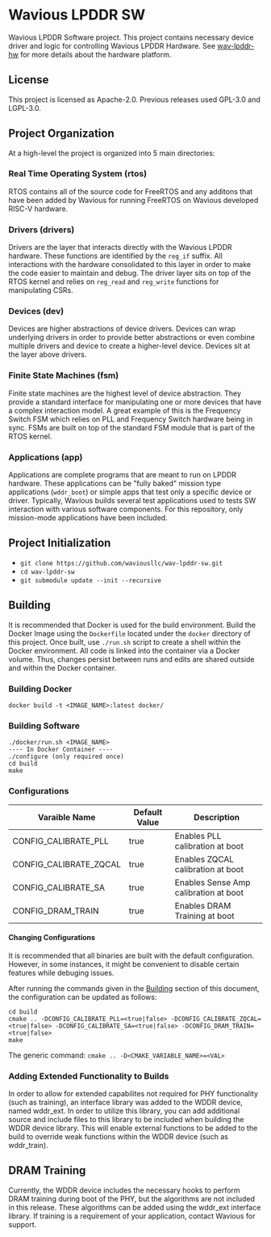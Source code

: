 # Wavious LPDDR SW
Wavious LPDDR Software project. This project contains necessary device driver
and logic for controlling Wavious LPDDR Hardware.
See [wav-lpddr-hw](https://github.com/waviousllc/wav-lpddr-hw) for more details
about the hardware platform.

## License
This project is licensed as Apache-2.0. Previous releases used GPL-3.0 and
LGPL-3.0.

## Project Organization
At a high-level the project is organized into 5 main directories:

### Real Time Operating System (rtos)
RTOS contains all of the source code for FreeRTOS and any additons that have
been added by Wavious for running FreeRTOS on Wavious developed RISC-V hardware.

### Drivers (drivers)
Drivers are the layer that interacts directly with the Wavious LPDDR hardware.
These functions are identified by the `reg_if` suffix. All interactions with the
hardware consolidated to this layer in order to make the code easier to
maintain and debug. The driver layer sits on top of the RTOS kernel and relies
on `reg_read` and `reg_write` functions for manipulating CSRs.

### Devices (dev)
Devices are higher abstractions of device drivers. Devices can wrap underlying
drivers in order to provide better abstractions or even combine multiple drivers
and device to create a higher-level device. Devices sit at the layer above
drivers.

### Finite State Machines (fsm)
Finite state machines are the highest level of device abstraction. They provide
a standard interface for manipulating one or more devices that have a complex
interaction model. A great example of this is the Frequency Switch FSM which
relies on PLL and Frequency Switch hardware being in sync. FSMs are built on top
of the standard FSM module that is part of the RTOS kernel.

### Applications (app)
Applications are complete programs that are meant to run on LPDDR hardware.
These applications can be "fully baked" mission type applications (`wddr_boot`)
or simple apps that test only a specific device or driver. Typically, Wavious
builds several test applications used to tests SW interaction with various
software components. For this repository, only mission-mode applications
have been included.

## Project Initialization
  - `git clone https://github.com/waviousllc/wav-lpddr-sw.git`
  - `cd wav-lpddr-sw`
  - `git submodule update --init --recursive`

## Building
It is recommended that Docker is used for the build environment. Build the Docker
Image using the `Dockerfile` located under the `docker` directory of this
project. Once built, use `./run.sh` script to create a shell within the Docker
environment. All code is linked into the container via a Docker volume. Thus,
changes persist between runs and edits are shared outside and within the
Docker container.

### Building Docker
`docker build -t <IMAGE_NAME>:latest docker/`

### Building Software
~~~
./docker/run.sh <IMAGE_NAME>
---- In Docker Container ----
./configure (only required once)
cd build
make
~~~

### Configurations
| Varaible Name            |  Default Value |    Description                        |
|--------------------------|----------------|---------------------------------------|
| CONFIG_CALIBRATE_PLL     |    true        | Enables PLL calibration at boot       |
| CONFIG_CALIBRATE_ZQCAL   |    true        | Enables ZQCAL calibration at boot     |
| CONFIG_CALIBRATE_SA      |    true        | Enables Sense Amp calibration at boot |
| CONFIG_DRAM_TRAIN        |    true        | Enables DRAM Training at boot         |

#### Changing Configurations
It is recommended that all binaries are built with the default configuration. However,
in some instances, it might be convenient to disable certain features while debuging
issues.

After running the commands given in the [Building](#building) section of this document,
the configuration can be updated as follows:
~~~~
cd build
cmake .. -DCONFIG_CALIBRATE_PLL=<true|false> -DCONFIG_CALIBRATE_ZQCAL=<true|false> -DCONFIG_CALIBRATE_SA=<true|false> -DCONFIG_DRAM_TRAIN=<true|false>
make
~~~~

The generic command: `cmake .. -D<CMAKE_VARIABLE_NAME>=<VAL>`

### Adding Extended Functionality to Builds
In order to allow for extended capabilites not required for PHY functionality
(such as training), an interface library was added to the WDDR device, named
wddr_ext. In order to utilize this library, you can add additional source and
include files to this library to be included when building the WDDR device
library. This will enable external functions to be added to the build to
override weak functions within the WDDR device (such as wddr_train).

## DRAM Training
Currently, the WDDR device includes the necessary hooks to perform DRAM training
during boot of the PHY, but the algorithms are not included in this release.
These algorithms can be added using the wddr_ext interface library. If training
is a requirement of your application, contact Wavious for support.
